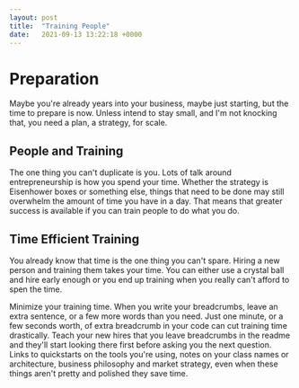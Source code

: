 ```yaml
---
layout: post
title:  "Training People"
date:   2021-09-13 13:22:18 +0000
---
```


# Preparation
Maybe you're already years into your business, maybe just starting, but the time to prepare is now. Unless intend to stay small, and I'm not knocking that, you need a plan, a strategy, for scale.

## People and Training
The one thing you can't duplicate is you. Lots of talk around entrepreneurship is how you spend your time. Whether the strategy is Eisenhower boxes or something else, things that need to be done may still overwhelm the amount of time you have in a day. That means that greater success is available if you can train people to do what you do.

## Time Efficient Training
You already know that time is the one thing you can't spare. Hiring a new person and training them takes your time. You can either use a crystal ball and hire early enough or you end up training when you really can't afford to spen the time.

Minimize your training time. When you write your breadcrumbs, leave an extra sentence, or a few more words than you need. Just one minute, or a few seconds worth, of extra breadcrumb in your code can cut training time drastically. Teach your new hires that you leave breadcrumbs in the readme and they'll start looking there first before asking you the next question. Links to quickstarts on the tools you're using, notes on your class names or architecture, business philosophy and market strategy, even when these things aren't pretty and polished they save time.